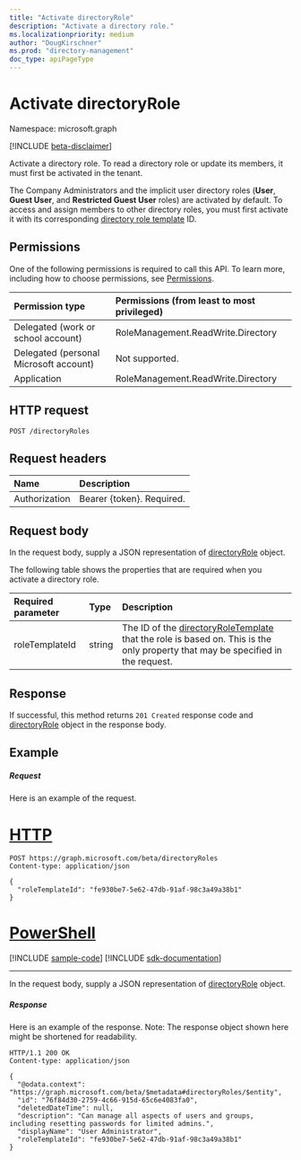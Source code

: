 ```yaml
---
title: "Activate directoryRole"
description: "Activate a directory role."
ms.localizationpriority: medium
author: "DougKirschner"
ms.prod: "directory-management"
doc_type: apiPageType
---
```


# Activate directoryRole

Namespace: microsoft.graph

[!INCLUDE [beta-disclaimer](../../includes/beta-disclaimer.md)]

Activate a directory role. To read a directory role or update its members, it must first be activated in the tenant.

The Company Administrators and the implicit user directory roles (**User**, **Guest User**, and **Restricted Guest User** roles) are activated by default. To access and assign members to other directory roles, you must first activate it with its corresponding [directory role template](../resources/directoryroletemplate.md) ID.

## Permissions
One of the following permissions is required to call this API. To learn more, including how to choose permissions, see [Permissions](/graph/permissions-reference).

|Permission type      | Permissions (from least to most privileged)              |
|:--------------------|:---------------------------------------------------------|
|Delegated (work or school account) | RoleManagement.ReadWrite.Directory   |
|Delegated (personal Microsoft account) | Not supported.    |
|Application | RoleManagement.ReadWrite.Directory |

## HTTP request
<!-- { "blockType": "ignored" } -->
```http
POST /directoryRoles

```
## Request headers
| Name       | Description|
|:---------------|:--------|
| Authorization  | Bearer {token}. Required. |

## Request body
In the request body, supply a JSON representation of [directoryRole](../resources/directoryrole.md) object.

The following table shows the properties that are required when you activate a directory role.

|Required parameter | Type | Description|
|:---------|:---------|:---------|
|roleTemplateId | string | The ID of the [directoryRoleTemplate](../resources/directoryroletemplate.md) that the role is based on. This is the only property that may be specified in the request.|

## Response

If successful, this method returns `201 Created` response code and [directoryRole](../resources/directoryrole.md) object in the response body.

## Example
##### Request
Here is an example of the request.

# [HTTP](#tab/http)
<!-- {
  "blockType": "request",
  "name": "create_directoryrole_from_directoryroles"
}-->
```http
POST https://graph.microsoft.com/beta/directoryRoles
Content-type: application/json

{
  "roleTemplateId": "fe930be7-5e62-47db-91af-98c3a49a38b1"
}
```

# [PowerShell](#tab/powershell)
[!INCLUDE [sample-code](../includes/snippets/powershell/create-directoryrole-from-directoryroles-powershell-snippets.md)]
[!INCLUDE [sdk-documentation](../includes/snippets/snippets-sdk-documentation-link.md)]

---

In the request body, supply a JSON representation of [directoryRole](../resources/directoryrole.md) object.

##### Response
Here is an example of the response. Note: The response object shown here might be shortened for readability.
<!-- {
  "blockType": "response",
  "truncated": true,
  "@odata.type": "microsoft.graph.directoryRole"
} -->
```http
HTTP/1.1 200 OK
Content-type: application/json

{
  "@odata.context": "https://graph.microsoft.com/beta/$metadata#directoryRoles/$entity",
  "id": "76f84d30-2759-4c66-915d-65c6e4083fa0",
  "deletedDateTime": null,
  "description": "Can manage all aspects of users and groups, including resetting passwords for limited admins.",
  "displayName": "User Administrator",
  "roleTemplateId": "fe930be7-5e62-47db-91af-98c3a49a38b1"
}
```

<!-- uuid: 8fcb5dbc-d5aa-4681-8e31-b001d5168d79
2015-10-25 14:57:30 UTC -->
<!--
{
  "type": "#page.annotation",
  "description": "Create directoryRole",
  "keywords": "",
  "section": "documentation",
  "tocPath": "",
  "suppressions": [
  ]
}
-->


